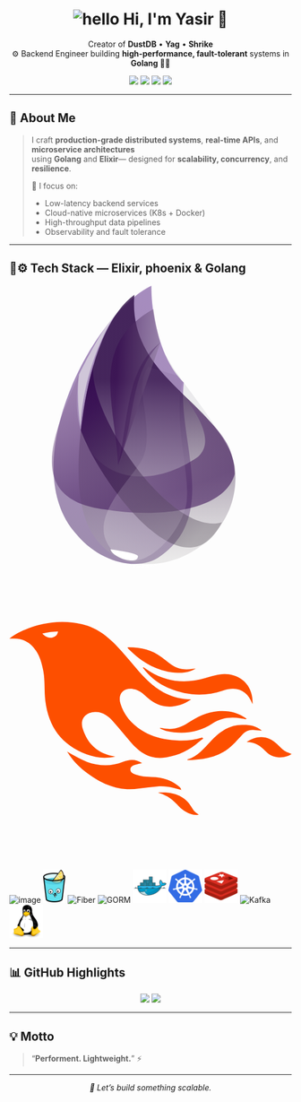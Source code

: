 <!-- Profile Header -->
<h1 align="center">
  <img src="https://user-images.githubusercontent.com/18350557/176309783-0785949b-9127-417c-8b55-ab5a4333674e.gif" height="40" width="40" alt="hello"/>  
  Hi, I'm <strong>Yasir</strong> 👋  
</h1>

<p align="center">
  Creator of <b>DustDB</b> • <b>Yag</b> • <b>Shrike</b>  
  <br/>
  ⚙️ Backend Engineer building <b>high-performance, fault-tolerant</b> systems in <b>Golang 🐹</b>🦀</b>  
</p>

<p align="center">
  <a href="https://dev.to/mr_yasir"><img src="https://img.shields.io/badge/Blog-dev.to-blue?style=flat-square&logo=dev.to" /></a>
  <a href="mailto:helloyasir@proton.me"><img src="https://img.shields.io/badge/Email-ProtonMail-purple?style=flat-square&logo=protonmail" /></a>
  <a href="https://www.upwork.com/freelancers/~0134f4c054f96f8850"><img src="https://img.shields.io/badge/Upwork-Hire%20Me-success?style=flat-square&logo=upwork" /></a>
  <a href="https://x.com/myasirdev"><img src="https://img.shields.io/badge/Twitter-@myasirdev-1DA1F2?style=flat-square&logo=x" /></a>
</p>

---

## 🧠 About Me

> I craft **production-grade distributed systems**, **real-time APIs**, and **microservice architectures**  
> using  **Golang** and **Elixir**— designed for **scalability, concurrency**, and **resilience**.  
>  
> 🚀 I focus on:
> - Low-latency backend services  
> - Cloud-native microservices (K8s + Docker)  
> - High-throughput data pipelines  
> - Observability and fault tolerance  

---

## 🦀⚙️ Tech Stack — Elixir, phoenix & Golang

<p align="center">
  
  <!-- Elixir -->
  <svg xmlns="http://www.w3.org/2000/svg" viewBox="0 0 128 128"><linearGradient id="elixir-original-a" gradientUnits="userSpaceOnUse" x1="835.592" y1="-36.546" x2="821.211" y2="553.414" gradientTransform="matrix(.1297 0 0 .2 -46.03 17.198)"><stop offset="0" stop-color="#d9d8dc"/><stop offset="1" stop-color="#fff" stop-opacity=".385"/></linearGradient><path fill-rule="evenodd" clip-rule="evenodd" fill="url(#elixir-original-a)" d="M64.4.5C36.7 13.9 1.9 83.4 30.9 113.9c26.8 33.5 85.4 1.3 68.4-40.5-21.5-36-35-37.9-34.9-72.9z"/><linearGradient id="elixir-original-b" gradientUnits="userSpaceOnUse" x1="942.357" y1="-40.593" x2="824.692" y2="472.243" gradientTransform="matrix(.1142 0 0 .2271 -47.053 17.229)"><stop offset="0" stop-color="#8d67af" stop-opacity=".672"/><stop offset="1" stop-color="#9f8daf"/></linearGradient><path fill-rule="evenodd" clip-rule="evenodd" fill="url(#elixir-original-b)" d="M64.4.2C36.8 13.6 1.9 82.9 31 113.5c10.7 12.4 28 16.5 37.7 9.1 26.4-18.8 7.4-53.1 10.4-78.5C68.1 33.9 64.2 11.3 64.4.2z"/><linearGradient id="elixir-original-c" gradientUnits="userSpaceOnUse" x1="924.646" y1="120.513" x2="924.646" y2="505.851" gradientTransform="matrix(.1227 0 0 .2115 -46.493 17.206)"><stop offset="0" stop-color="#26053d" stop-opacity=".762"/><stop offset="1" stop-color="#b7b4b4" stop-opacity=".278"/></linearGradient><path fill-rule="evenodd" clip-rule="evenodd" fill="url(#elixir-original-c)" d="M56.7 4.3c-22.3 15.9-28.2 75-24.1 94.2 8.2 48.1 75.2 28.3 69.6-16.5-6-29.2-48.8-39.2-45.5-77.7z"/><linearGradient id="elixir-original-d" gradientUnits="userSpaceOnUse" x1="428.034" y1="198.448" x2="607.325" y2="559.255" gradientTransform="matrix(.1848 0 0 .1404 -42.394 17.138)"><stop offset="0" stop-color="#91739f" stop-opacity=".46"/><stop offset="1" stop-color="#32054f" stop-opacity=".54"/></linearGradient><path fill-rule="evenodd" clip-rule="evenodd" fill="url(#elixir-original-d)" d="M78.8 49.8c10.4 13.4 12.7 22.6 6.8 27.9-27.7 19.4-61.3 7.4-54-37.3C22.1 63 4.5 96.8 43.3 101.6c20.8 3.6 54 2 58.9-16.1-.2-15.9-10.8-22.9-23.4-35.7z"/><linearGradient id="elixir-original-e" gradientUnits="userSpaceOnUse" x1="907.895" y1="540.636" x2="590.242" y2="201.281" gradientTransform="matrix(.1418 0 0 .1829 -45.23 17.18)"><stop offset="0" stop-color="#463d49" stop-opacity=".331"/><stop offset="1" stop-color="#340a50" stop-opacity=".821"/></linearGradient><path fill-rule="evenodd" clip-rule="evenodd" fill="url(#elixir-original-e)" d="M38.1 36.4c-2.9 21.2 35.1 77.9 58.3 71-17.7 35.6-56.9-21.2-64-41.7 1.5-11 2.2-16.4 5.7-29.3z"/><linearGradient id="elixir-original-f" gradientUnits="userSpaceOnUse" x1="1102.297" y1="100.542" x2="1008.071" y2="431.648" gradientTransform="matrix(.106 0 0 .2448 -47.595 17.242)"><stop offset="0" stop-color="#715383" stop-opacity=".145"/><stop offset="1" stop-color="#f4f4f4" stop-opacity=".234"/></linearGradient><path fill-rule="evenodd" clip-rule="evenodd" fill="url(#elixir-original-f)" d="M60.4 49.7c.8 7.9 3.9 20.5 0 28.8S38.7 102 43.6 115.3c11.4 24.8 37.1-4.4 36.9-19 1.1-11.8-6.6-38.7-1.8-52.5L76.5 41l-13.6-4c-2.2 3.2-3 7.5-2.5 12.7z"/><linearGradient id="elixir-original-g" gradientUnits="userSpaceOnUse" x1="1354.664" y1="140.06" x2="1059.233" y2="84.466" gradientTransform="matrix(.09173 0 0 .2828 -48.536 17.28)"><stop offset="0" stop-color="#a5a1a8" stop-opacity=".356"/><stop offset="1" stop-color="#370c50" stop-opacity=".582"/></linearGradient><path fill-rule="evenodd" clip-rule="evenodd" fill="url(#elixir-original-g)" d="M65.3 10.8C36 27.4 48 53.4 49.3 81.6l19.1-55.4c-1.4-5.7-2.3-9.5-3.1-15.4z"/><path fill-rule="evenodd" clip-rule="evenodd" fill="#330A4C" fill-opacity=".316" d="M68.3 26.1c-14.8 11.7-14.1 31.3-18.6 54 8.1-21.3 4.1-38.2 18.6-54z"/><path fill-rule="evenodd" clip-rule="evenodd" fill="#FFF" d="M45.8 119.7c8 1.1 12.1 2.2 12.5 3 .3 4.2-11.1 1.2-12.5-3z"/><path fill-rule="evenodd" clip-rule="evenodd" fill="#EDEDED" fill-opacity=".603" d="M49.8 10.8c-6.9 7.7-14.4 21.8-18.2 29.7-1 6.5-.5 15.7.6 23.5.9-18.2 7.5-39.2 17.6-53.2z"/></svg>
  
  <!-- Phoenix -->
 <svg xmlns="http://www.w3.org/2000/svg" viewBox="0 0 128 128"><path fill="#fd4f00" d="m48.067 81.275-1.006-.183c-7.145-1.329-11.66-5.65-13.797-12.447-1.337-4.237 1.087-7.355 5.53-7.56 3.637-.17 6.129 1.922 8.33 4.355 2.839 3.135 5.44 6.486 8.228 9.67 4.014 4.583 8.744 7.534 15.215 6.623 5.801-.816 10.86-3.144 15.258-6.977.661-.576 1.387-1.079 2.085-1.615l-.44-.518c-3.694 1.15-7.46 1.533-11.31 1.34-5.823-.292-11.373-1.51-16.338-4.706-4.531-2.918-7.873-6.828-9.46-12.05-1.283-4.22 1.34-7.171 5.715-6.561 1.727.242 3.181 1.02 4.489 2.122 1.062.9 2.083 1.85 3.167 2.722 5.104 4.102 12.235 4.33 18.71-.124-10.648-.048-17.893-5.907-24.256-13.33-2.49-2.905-4.921-5.861-7.464-8.722-4.919-5.533-10.375-10.407-17.844-12.072-9.548-2.122-18.762-.732-27.606 3.316-1.763.807-3.456 1.748-5.273 3.26.9 0 1.39.01 1.88 0 4.46-.117 7.802 1.864 10.212 5.512 1.754 2.655 2.58 5.657 3.21 8.745.935 4.584.45 9.255.991 13.861 1.387 11.837 7.437 20.097 18.701 24.327 4.132 1.552 8.368 2.068 13.072 1.01zm-28.471-54c-1.779.448-3.201-.27-4.666-1.753 2.51-.625 4.724-.868 7.103-.963-.195 1.546-1.107 2.38-2.435 2.716zm58.332 69.126c-.155-1.141-1.13-1.643-1.896-2.238-3.384-2.636-7.345-3.57-11.543-3.646-2.506-.047-4.986-.233-7.347-1.112-1.084-.4-2.298-.92-2.268-2.318.027-1.422 1.263-1.823 2.388-2.159.92-.272 1.87-.45 2.917-.695-2.661-1.706-5.261-1.941-8.726-.547-5.456 2.19-10.833 1.932-16.27-.03-3.07-1.11-5.795-2.85-8.63-4.39l-.078.055a5.395 5.395 0 0 0 .072-.054c-.07-.213-.195-.219-.359-.098l.222.195c2.351 3.855 5.53 6.957 9.121 9.608 6.914 5.103 14.465 8.148 23.302 6.798a121.601 121.601 0 0 1 8.608-1.008c3.61-.292 7.047.726 10.487 1.639zm-16.66-55.31c-.192-.138-.376-.484-.767-.126 3.181 4.302 7.264 7.47 12.182 9.466 7.936 3.221 15.991 3.773 24.23.93 6.397-2.206 10.995-.051 13.384 6.16.346-7.209-3.896-12.462-10.65-13.49-3.8-.58-7.31.68-10.867 1.713-9.905 2.872-19.112 1.455-27.513-4.653zm49.367 28.116c1.29.107 2.582.224 3.872.337-2.916-2.56-6.47-2.765-10.067-2.56-5.473.31-9.417 3.47-13.014 7.24-3.17 3.326-6.034 7.055-10.76 8.392.08.142.1.214.122.214.636.009 1.272.038 1.907.009 6.868-.31 13.338-1.759 18.483-6.744 1.622-1.568 3.07-3.311 4.636-4.94 1.306-1.36 2.887-2.113 4.821-1.95zm-15.954-8.512c-5.125.449-9.576 2.568-13.757 5.364-3.22 2.15-6.66 3.168-10.529 2.497-.68-.12-1.366-.208-2.049-.31l-.023.284c.246.128.483.275.738.378.645.255 1.28.562 1.95.72 7.442 1.77 14.568.864 20.991-3.286 4.049-2.616 8.24-3.112 12.783-2.436.46.07.917.151 1.378.196.426.04.872.463 1.449.005-3.971-2.869-8.25-3.82-12.931-3.412zM76.366 43.298c2.688.093 5.364-.26 8.177-1.93-.825.072-1.172.072-1.508.138-3.875.772-7.351-.073-10.45-2.521-1.135-.898-2.29-1.775-3.442-2.656-4.563-3.488-9.797-4.656-15.52-4.556.091.28.1.474.198.574 6.229 6.297 13.435 10.637 22.545 10.95zm45.07 32.319c-3.853-3.823-9.026-4.314-13.812-.979 3.168.141 5.546 1.152 7.474 3.15a23.695 23.695 0 0 0 2.155 2.015c2.917 2.352 7.858 2.465 10.747.282-3.392-1.323-3.392-1.323-6.563-4.468zm-38.384 29.272c-3.386-6.306-9.079-7.728-15.657-7.305a17.62 17.62 0 0 1 5.426 2.534c1.532 1.068 2.82 2.388 4.09 3.745 2.514 2.685 6.44 4.33 9.043 3.774-1.195-.751-2.257-1.547-2.902-2.748zm31.516-35.215c0-.042.001-.081.004-.124l-.01.011.01-.01-.065-.008.038.032.022.097zM78.114 96.55a13.871 13.871 0 0 0-.132-.076.232.232 0 0 0 .027.079c.01.015.07 0 .106-.003zm-.132-.076-.015-.061-.015.018.015-.018-.04-.01.01.046.043.025z"/></svg>

  <!-- Golang -->
  <img width="60" height="60" alt="image" src="https://github.com/user-attachments/assets/db69fdf2-4c08-4cbb-81b0-72a775a3e7d4" />
  <!-- Gin -->
  <img src="https://raw.githubusercontent.com/gin-gonic/logo/master/color.png" alt="Gin" width="40" height="60"/>
  <!-- Fiber -->
  <img src="https://avatars.githubusercontent.com/u/55409017?s=200&v=4" alt="Fiber" width="60" height="60"/>
  <!-- GORM -->
  <img src="https://avatars.githubusercontent.com/u/88247359?s=200&v=4" alt="GORM" width="60" height="60"/>
  <!-- Docker -->
  <img src="https://raw.githubusercontent.com/devicons/devicon/master/icons/docker/docker-original.svg" alt="Docker" width="60" height="60"/>
  <!-- Kubernetes -->
  <img src="https://raw.githubusercontent.com/devicons/devicon/master/icons/kubernetes/kubernetes-plain.svg" alt="Kubernetes" width="60" height="60"/>
  <!-- Redis -->
  <img src="https://raw.githubusercontent.com/devicons/devicon/master/icons/redis/redis-original.svg" alt="Redis" width="60" height="60"/>
  <!-- Kafka -->
  <img src="https://cdn.worldvectorlogo.com/logos/kafka.svg" alt="Kafka" width="60" height="60"/>
  <!-- Linux -->
  <img src="https://raw.githubusercontent.com/devicons/devicon/master/icons/linux/linux-original.svg" alt="Linux" width="60" height="60"/>
</p>

---

## 📊 GitHub Highlights

<p align="center">
  <img src="https://github-readme-stats.vercel.app/api?username=mr-yasir&show_icons=true&theme=tokyonight&hide_border=false" height="180" />
  <img src="https://github-readme-stats.vercel.app/api/top-langs/?username=mr-yasir&layout=compact&theme=tokyonight&hide_border=false" height="180" />
</p>

---

## 💡 Motto

> “**Performent. Lightweight.**” ⚡  

---

<p align="center">
  <i>💬 Let’s build something scalable.</i>
</p>
